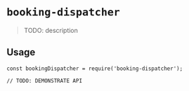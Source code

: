 # `booking-dispatcher`

> TODO: description

## Usage

```
const bookingDispatcher = require('booking-dispatcher');

// TODO: DEMONSTRATE API
```
